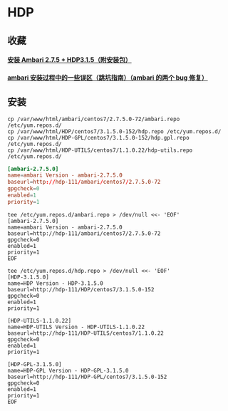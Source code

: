 # HDP

## 收藏

#### [安装 Ambari 2.7.5 + HDP3.1.5（附安装包）](https://blog.csdn.net/qq_36048223/article/details/116113987)

#### [ambari 安装过程中的一些误区（跳坑指南）（ambari 的两个 bug 修复）](https://blog.csdn.net/alwaysbefine/article/details/123651049)

## 安装

```shell
cp /var/www/html/ambari/centos7/2.7.5.0-72/ambari.repo /etc/yum.repos.d/
cp /var/www/html/HDP/centos7/3.1.5.0-152/hdp.repo /etc/yum.repos.d/
cp /var/www/html/HDP-GPL/centos7/3.1.5.0-152/hdp.gpl.repo /etc/yum.repos.d/
cp /var/www/html/HDP-UTILS/centos7/1.1.0.22/hdp-utils.repo /etc/yum.repos.d/
```

```toml
[ambari-2.7.5.0]
name=ambari Version - ambari-2.7.5.0
baseurl=http://hdp-111/ambari/centos7/2.7.5.0-72
gpgcheck=0
enabled=1
priority=1
```

```shell
tee /etc/yum.repos.d/ambari.repo > /dev/null <<- 'EOF'
[ambari-2.7.5.0]
name=ambari Version - ambari-2.7.5.0
baseurl=http://hdp-111/ambari/centos7/2.7.5.0-72
gpgcheck=0
enabled=1
priority=1
EOF

tee /etc/yum.repos.d/hdp.repo > /dev/null <<- 'EOF'
[HDP-3.1.5.0]
name=HDP Version - HDP-3.1.5.0
baseurl=http://hdp-111/HDP/centos7/3.1.5.0-152
gpgcheck=0
enabled=1
priority=1

[HDP-UTILS-1.1.0.22]
name=HDP-UTILS Version - HDP-UTILS-1.1.0.22
baseurl=http://hdp-111/HDP-UTILS/centos7/1.1.0.22
gpgcheck=0
enabled=1
priority=1

[HDP-GPL-3.1.5.0]
name=HDP-GPL Version - HDP-GPL-3.1.5.0
baseurl=http://hdp-111/HDP-GPL/centos7/3.1.5.0-152
gpgcheck=0
enabled=1
priority=1
EOF
```
